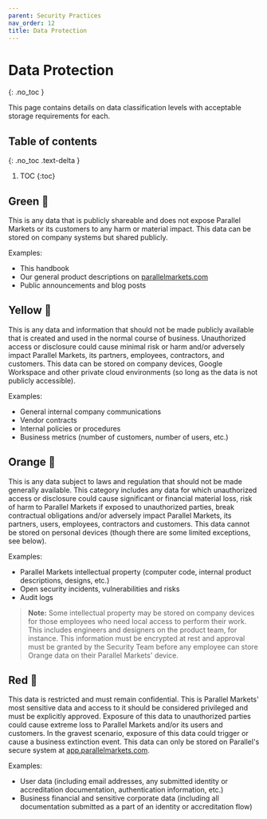 ```yaml
---
parent: Security Practices
nav_order: 12
title: Data Protection
---
```

# Data Protection
{: .no_toc }

This page contains details on data classification levels with acceptable storage requirements for each.

## Table of contents
{: .no_toc .text-delta }

1. TOC
{:toc}

## Green :green_book:
This is any data that is publicly shareable and does not expose Parallel Markets or its customers to any harm or material impact.  This data can be stored on company systems but shared publicly.

Examples:

 * This handbook
 * Our general product descriptions on [parallelmarkets.com](https://parallelmarkets.com)
 * Public announcements and blog posts

## Yellow :lemon:
This is any data and information that should not be made publicly available that is created and used in the normal course of business. Unauthorized access or disclosure could cause minimal risk or harm and/or adversely impact Parallel Markets, its partners, employees, contractors, and customers.  This data can be stored on company devices, Google Workspace and other private cloud environments (so long as the data is not publicly accessible).

Examples:

 * General internal company communications
 * Vendor contracts
 * Internal policies or procedures
 * Business metrics (number of customers, number of users, etc.)

## Orange :orange_book:

This is any data subject to laws and regulation that should not be made generally available. This category includes any data for which unauthorized access or disclosure could cause significant or financial material loss, risk of harm to Parallel Markets if exposed to unauthorized parties, break contractual obligations and/or adversely impact Parallel Markets, its partners, users, employees, contractors and customers.  This data cannot be stored on personal devices (though there are some limited exceptions, see below).

Examples:

 * Parallel Markets intellectual property (computer code, internal product descriptions, designs, etc.)
 * Open security incidents, vulnerabilities and risks
 * Audit logs

> **Note:** Some intellectual property may be stored on company devices for those employees who need local access to perform their work.  This includes engineers and designers on the product team, for instance.  This information must be encrypted at rest and approval must be granted by the Security Team before any employee can store Orange data on their Parallel Markets' device.

## Red :red_circle:
This data is restricted and must remain confidential. This is Parallel Markets' most sensitive data and access to it should be considered privileged and must be explicitly approved. Exposure of this data to unauthorized parties could cause extreme loss to Parallel Markets and/or its users and customers. In the gravest scenario, exposure of this data could trigger or cause a business extinction event. This data can only be stored on Parallel's secure system at [app.parallelmarkets.com](https://app.parallelmarkets.com).

Examples:

 * User data (including email addresses, any submitted identity or accreditation documentation, authentication information, etc.)
 * Business financial and sensitive corporate data (including all documentation submitted as a part of an identity or accreditation flow)
